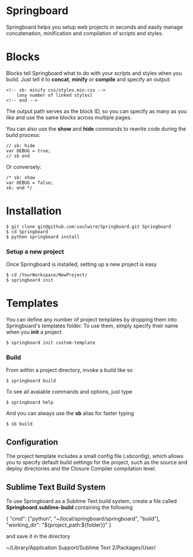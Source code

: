 # Springboard

Springboard helps you setup web projects in seconds and easily manage concatenation, minification and compilation of scripts and styles.

# Blocks

Blocks tell Springboard what to do with your scripts and styles when you build. Just tell it to **concat**, **minify** or **compile** and specify an output:

	<!-- sb: minify css/styles.min.css -->
		[any number of linked styles]
	<!-- end -->

The output path serves as the block ID, so you can specify as many as you like and use the same blocks across multiple pages.

You can also use the **show** and **hide** commands to rewrite code during the build process:

	// sb: hide
	var DEBUG = true;
	// sb end

Or conversely:

	/* sb: show
	var DEBUG = false;
	sb: end */

# Installation

	$ git clone git@github.com:soulwire/Springboard.git Springboard
	$ cd Springboard
	$ python springboard install

### Setup a new project

Once Springboard is installed, setting up a new project is easy

	$ cd /YourWorkspace/NewProject/
	$ springboard init

# Templates

You can define any number of project templates by dropping them into Springboard's templates folder. To use them, simply specify their name when you **init** a project

	$ springboard init custom-template

### Build

From within a project directory, invoke a build like so

	$ springboard build

To see all avaiable commands and options, just type

	$ springboard help

And you can always use the **sb** alias for faster typing

	$ sb build

## Configuration

The project template includes a small config file (.sbconfig), which allows you to specify default build settings for the project, such as the source and deploy directories and the Closure Compiler compilation level.

## Sublime Text Build System

To use Springboard as a Sublime Text build system, create a file called **Springboard.sublime-build** containing the following

{
	"cmd": ["python", "~/local/springboard/springboard", "build"],
	"working_dir": "${project_path:${folder}}"
}

and save it in the directory

~/Library/Application Support/Sublime Text 2/Packages/User/


